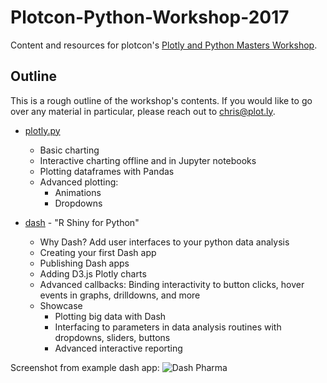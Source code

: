 # Plotcon-Python-Workshop-2017
Content and resources for plotcon's [Plotly and Python Masters Workshop](https://plotcon.plot.ly/workshops).

## Outline

This is a rough outline of the workshop's contents. If you would like to go over any material in particular, please reach out to <chris@plot.ly>.

- [plotly.py](https://plot.ly/python)
  - Basic charting
  - Interactive charting offline and in Jupyter notebooks
  - Plotting dataframes with Pandas
  - Advanced plotting:
    - Animations
    - Dropdowns

- [dash](https://www.youtube.com/watch?v=5BAthiN0htc) - "R Shiny for Python"
  - Why Dash? Add user interfaces to your python data analysis
  - Creating your first Dash app
  - Publishing Dash apps
  - Adding D3.js Plotly charts
  - Advanced callbacks: Binding interactivity to button clicks, hover events in graphs, drilldowns, and more
  - Showcase
    - Plotting big data with Dash
    - Interfacing to parameters in data analysis routines with dropdowns, sliders, buttons
    - Advanced interactive reporting

Screenshot from example dash app: 
![Dash Pharma](http://moderndata.plot.ly/wp-content/uploads/2017/03/DASH.png)
